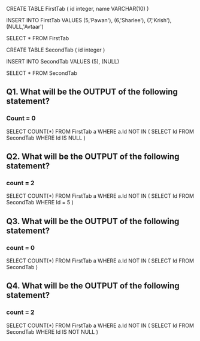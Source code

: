 CREATE TABLE FirstTab (
     id integer, 
     name VARCHAR(10)
)

INSERT INTO FirstTab VALUES
(5,'Pawan'),
(6,'Sharlee'),
(7,'Krish'),
(NULL,'Avtaar')

SELECT * FROM FirstTab

CREATE TABLE SecondTab (
    id integer 
)

INSERT INTO SecondTab VALUES
(5),
(NULL)


SELECT * FROM SecondTab

## Q1. What will be the OUTPUT of the following statement?
### Count = 0
SELECT COUNT(*) 
FROM FirstTab a WHERE a.Id NOT IN ( SELECT Id FROM SecondTab WHERE Id IS NULL )

## Q2. What will be the OUTPUT of the following statement?
### count = 2
SELECT COUNT(*) 
FROM FirstTab a WHERE a.Id NOT IN ( SELECT Id FROM SecondTab WHERE Id = 5 )

## Q3. What will be the OUTPUT of the following statement?
### count = 0
SELECT COUNT(*) 
FROM FirstTab a WHERE a.Id NOT IN ( SELECT Id FROM SecondTab )

## Q4. What will be the OUTPUT of the following statement?
### count = 2
SELECT COUNT(*) 
FROM FirstTab a WHERE a.Id NOT IN ( SELECT Id FROM SecondTab WHERE Id IS NOT NULL )